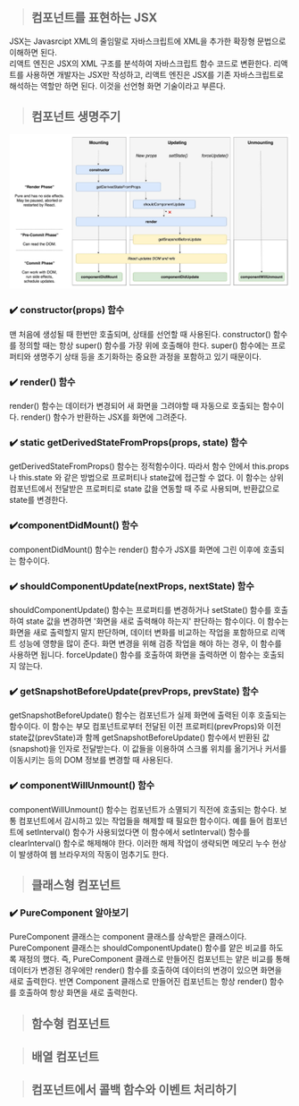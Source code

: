 > ## 컴포넌트를 표현하는 JSX
    
JSX는 Javasrcipt XML의 줄임말로 자바스크립트에 XML을 추가한 확장형 문법으로 이해하면 된다. <br/>
리액트 엔진은 JSX의 XML 구조를 분석하여 자바스크립트 함수 코드로 변환한다.
리액트를 사용하면 개발자는 JSX만 작성하고, 리액트 엔진은 JSX를 기존 자바스크립트로 해석하는 역할만 하면 된다. 이것을 선언형 화면 기술이라고 부른다.

> ## 컴포넌트 생명주기

![Alt text](./img/lifecycle.png)

### ✔️ constructor(props) 함수
맨 처음에 생성될 때 한번만 호출되며, 상태를 선언할 때 사용된다.
constructor() 함수를 정의할 때는 항상 super() 함수를 가장 위에 호출해야 한다.
super() 함수에는 프로퍼티와 생명주기 상태 등을 초기화하는 중요한 과정을 포함하고 있기 때문이다.

### ✔️ render() 함수
render() 함수는 데이터가 변경되어 새 화면을 그려야할 때 자동으로 호출되는 함수이다. 
render() 함수가 반환하는 JSX를 화면에 그려준다.

### ✔️ static getDerivedStateFromProps(props, state) 함수
getDerivedStateFromProps() 함수는 정적함수이다. 따라서 함수 안에서 this.props나 this.state 와 같은 방법으로 프로퍼티나 state값에 접근할 수 없다. 이 함수는 상위 컴포넌트에서 전달받은 프로퍼티로 state 값을 연동할 때 주로 사용되며, 반환값으로 state를 변경한다.

### ✔️componentDidMount() 함수
componentDidMount() 함수는 render() 함수가 JSX를 화면에 그린 이후에 호출되는 함수이다. 

### ✔️ shouldComponentUpdate(nextProps, nextState) 함수
shouldComponentUpdate() 함수는 프로퍼티를 변경하거나 setState() 함수를 호출하여 state 값을 변경하면 '화면을 새로 출력해야 하는지' 판단하는 함수이다.
이 함수는 화면을 새로 출력할지 말지 판단하며, 데이터 변화를 비교하는 작업을 포함하므로 리액트 성능에 영향을 많이 준다. 화면 변경을 위해 검증 작업을 해야 하는 경우, 이 함수를 사용하면 됩니다. forceUpdate() 함수를 호출하여 화면을 출력하면 이 함수는 호출되지 않는다.

### ✔️ getSnapshotBeforeUpdate(prevProps, prevState) 함수
getSnapshotBeforeUpdate() 함수는 컴포넌트가 실제 화면에 출력된 이후 호출되는 함수이다. 이 함수는 부모 컴포넌트로부터 전달된 이전 프로퍼티(prevProps)와 이전 state값(prevState)과 함께 getSnapshotBeforeUpdate() 함수에서 반환된 값(snapshot)을 인자로 전달받는다. 이 값들을 이용하여 스크롤 위치를 옮기거나 커서를 이동시키는 등의 DOM 정보를 변경할 때 사용된다.

### ✔️ componentWillUnmount() 함수
componentWillUnmount() 함수는 컴포넌트가 소멸되기 직전에 호출되는 함수다. 보통 컴포넌트에서 감시하고 있는 작업들을 해제할 때 필요한 함수이다. 예를 들어 컴포넌트에 setInterval() 함수가 사용되었다면 이 함수에서 setInterval() 함수를 clearInterval() 함수로 해제해야 한다. 이러한 해제 작업이 생략되면 메모리 누수 현상이 발생하여 웹 브라우저의 작동이 멈추기도 한다.


> ## 클래스형 컴포넌트

### ✔️ PureComponent 알아보기
PureComponent 클래스는 component 클래스를 상속받은 클래스이다. PureComponent 클래스는 shouldComponentUpdate() 함수를 얕은 비교를 하도록 재정의 했다. 즉, PureComponent 클래스로 만들어진 컴포넌트는 얕은 비교를 통해 데이터가 변경된 경우에만 render() 함수를 호출하여 데이터의 변경이 있으면 화면을 새로 출력한다. 반면 Component 클래스로 만들어진 컴포넌트는 항상 render() 함수를 호출하여 항상 화면을 새로 출력한다.

> ## 함수형 컴포넌트

> ## 배열 컴포넌트

> ## 컴포넌트에서 콜백 함수와 이벤트 처리하기
